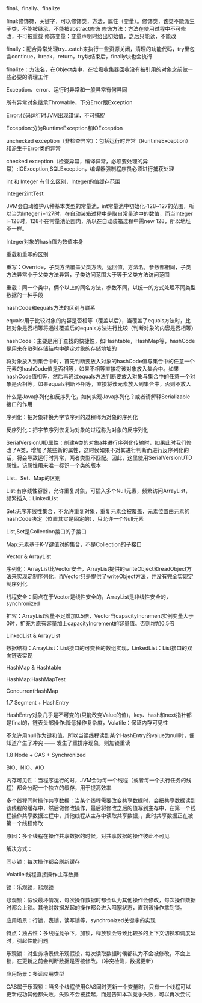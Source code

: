final、finally、finalize

final:修饰符，关键字，可以修饰类，方法，属性（变量）。修饰类，该类不能派生子类，不能被继承，不能被abstract修饰
    修饰方法：方法在使用过程中不可修改，不可被重载
    修饰变量：变量声明时给出初始值，之后只能读，不能改
    
finally：配合异常处理try...catch来执行一些资源关闭，清理的功能代码，try里包含continue，break，return，try块结束后，finally块也会执行

finalize：方法名，在Object类中，在垃圾收集器回收没有被引用的对象之前做一些必要的清理工作


Exception、error、运行时异常和一般异常有何异同

所有异常对象继承Throwable，下分Error跟Exception

Error:代码运行时JVM出现错误，不可捕捉

Exception:分为RuntimeException和IOException

unchecked exception（非检查异常）：包括运行时异常（RuntimeException）和派生于Error类的异常

checked exception（检查异常，编译异常，必须要处理的异常）:IOException,SQLException，编译器强制程序员必须进行捕获处理


int 和 Integer 有什么区别，Integer的值缓存范围

Integer2intTest

JVM会自动维护八种基本类型的常量池，int常量池中初始化-128~127的范围，所以当为Integer i=127时，在自动装箱过程中是取自常量池中的数值，而当Integer i=128时，128不在常量池范围内，所以在自动装箱过程中需new 128，所以地址不一样。

Integer对象的hash值为数值本身


重载和重写的区别

重写：Override，子类方法覆盖父类方法，返回值，方法名，参数都相同，子类方法异常小于父类方法异常，子类访问范围大于等于父类方法访问范围

重载：同一个类中，俩个以上的同名方法，参数不同，以统一的方式处理不同类型数据的一种手段


hashCode和equals方法的区别与联系

equals:用于比较对象的内容是否相等（覆盖以后），当覆盖了equals方法时，比较对象是否相等将通过覆盖后的equals方法进行比较（判断对象的内容是否相等）

hashCode：主要是用于查找的快捷性，如Hashtable，HashMap等，hashCode是用来在散列存储结构中确定对象的存储地址的

将对象放入到集合中时，首先判断要放入对象的hashCode值与集合中的任意一个元素的hashCode值是否相等，如果不相等直接将该对象放入集合中。如果hashCode值相等，然后再通过equals方法判断要放入对象与集合中的任意一个对象是否相等，如果equals判断不相等，直接将该元素放入到集合中，否则不放入


什么是Java序列化和反序列化，如何实现Java序列化？或者请解释Serializable 接口的作用

序列化：把对象转换为字节序列的过程称为对象的序列化

反序列化：把字节序列恢复为对象的过程称为对象的反序列化

SerialVersionUID属性：创建A类的对象a并进行序列化传输时，如果此时我们修改了A类，增加了某些新的属性，这时候如果不对其进行判断而进行反序列化的话，将会导致运行时异常，两者类型不匹配。因此，这里使用SerialVersionUTD属性，该属性用来唯一标识一个类的版本


List、Set、Map的区别

List:有序线性容器，允许重复对象，可插入多个Null元素，频繁访问ArrayList，频繁插入：LinkedList

Set:无序非线性集合，不允许重复对象，重复元素会被覆盖，元素位置由元素的hashCode决定（位置其实是固定的），只允许一个Null元素

List,Set是Collection接口的子接口

Map:元素基于K-V键值对的集合，不是Collection的子接口


Vector & ArrayList 

序列化：ArrayList比Vector安全，ArrayList提供的writeObject和readObject方法来实现定制序列化，而Vector只是提供了writeObject方法，并没有完全实现定制序列化

线程安全：同点在于Vector是线性安全的，ArrayList是非线性安全的，synchronized

扩容：ArrayList容量不足增加0.5倍，Vector当capacityIncrement实例变量大于0时，扩充为原有容量加上capacityIncrement的容量值。否则增加0.5倍


LinkedList & ArrayList

数据结构：ArrayList：List接口的可变长的数组实现，LinkedList：List接口的双向链表实现


HashMap & Hashtable

HashMap:HashMapTest


ConcurrentHashMap

1.7 Segment + HashEntry

HashEntry对象几乎是不可变的(只能改变Value的值)，key、hash和next指针都是final的，链表头部操作:降低操作复杂度，Volatile：保证内存可见性

不允许用null作为键和值，所以当读线程读到某个HashEntry的value为null时，便知道产生了冲突 —— 发生了重排序现象，则加锁重读

1.8 Node + CAS + Synchronized


BIO、NIO、AIO


内存可见性：当程序运行的时，JVM会为每一个线程（或者每一个执行任务的线程）都会分配一个独立的缓存，用于提高效率

多个线程同时操作共享数据：当某个线程需要改变共享数据时，会把共享数据读到该线程的缓存中，然后做修改操作，最后将修改之后的值写到主存中，在第一个线程操作共享数据过程中，其他线程从主存中读取共享数据，，此时共享数据正在被第一个线程修改

原因：多个线程在操作共享数据的时候，对共享数据的操作彼此不可见

解决方式：

同步锁：每次操作都会刷新缓存

Volatile:线程直接操作主存数据


锁：乐观锁，悲观锁

悲观锁：假设最坏情况，每次操作数据时都会认为其他操作会修改，每次操作数据时都会上锁。其他对数据发起的操作都会进入阻塞状态，直到该操作拿到锁。

应用场景：行锁，表锁，读写锁等，synchronized关键字的实现

特点：独占性：多线程竞争下，加锁，释放锁会导致比较多的上下文切换和调度延时，引起性能问题

乐观锁：对业务场景做乐观假设，每次读取数据时候都认为不会被修改，不会上锁，在更新之前会判断数据是否被修改。（冲突检测，数据更新）

应用场景：多读应用类型

CAS属于乐观锁：当多个线程使用CAS同时更新一个变量时，只有一个线程可以更新成功其他都失败，失败不会被挂起，而是告知本次竞争失败，可以再次尝试







